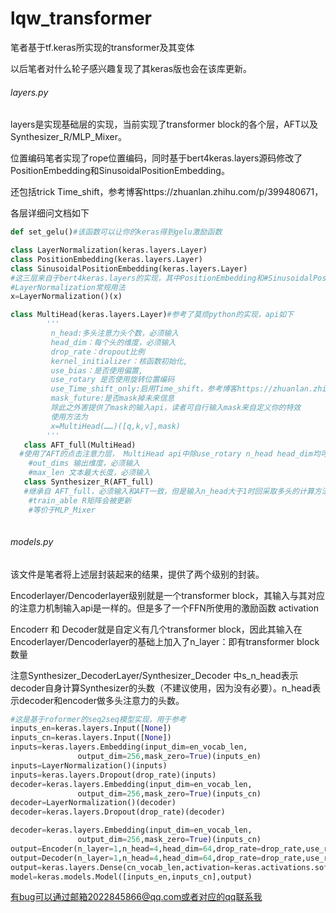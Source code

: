 # lqw_transformer
笔者基于tf.keras所实现的transformer及其变体

以后笔者对什么轮子感兴趣复现了其keras版也会在该库更新。

###### layers.py

layers是实现基础层的实现，当前实现了transformer block的各个层，AFT以及Synthesizer_R/MLP_Mixer。

位置编码笔者实现了rope位置编码，同时基于bert4keras.layers源码修改了PositionEmbedding和SinusoidalPositionEmbedding。

还包括trick Time_shift，参考博客https://zhuanlan.zhihu.com/p/399480671，

各层详细问文档如下

```python
def set_gelu()#该函数可以让你的keras得到gelu激励函数

class LayerNormalization(keras.layers.Layer)
class PositionEmbedding(keras.layers.Layer)
class SinusoidalPositionEmbedding(keras.layers.Layer)
#这三层来自于bert4keras.layers的实现，其中PositionEmbedding和#SinusoidalPositionEmbedding笔者做了部分修改。但是使用了bert4keras api一致
#LayerNormalization常规用法
x=LayerNormalization()(x)

class MultiHead(keras.layers.Layer)#参考了莫烦python的实现，api如下
        '''
         n_head:多头注意力头个数，必须输入
         head_dim：每个头的维度，必须输入
         drop_rate：dropout比例
         kernel_initializer：核函数初始化,
         use_bias：是否使用偏置,
         use_rotary 是否使用旋转位置编码
         use_Time_shift_only:启用Time_shift，参考博客https://zhuanlan.zhihu.com/p/399480671
		 mask_future:是否mask掉未来信息
		 除此之外害提供了mask的输入api，读者可自行输入mask来自定义你的特效
		 使用方法为
		 x=MultiHead(……)([q,k,v],mask)
        '''
   class AFT_full(MultiHead)
  #使用了AFT的点击注意力层， MultiHead api中除use_rotary n_head head_dim均可用
    #out_dims 输出维度，必须输入
    #max_len 文本最大长度，必须输入
   class Synthesizer_R(AFT_full)
   #继承自 AFT_full，必须输入和AFT一致，但是输入n_head大于1时回采取多头的计算方法（不建议使用，因为没啥必要）
    #train_able R矩阵会被更新
    #等价于MLP_Mixer
    
```

###### models.py

该文件是笔者将上述层封装起来的结果，提供了两个级别的封装。

Encoderlayer/Dencoderlayer级别就是一个transformer block，其输入与其对应的注意力机制输入api是一样的。但是多了一个FFN所使用的激励函数 activation

Encoderr 和 Decoder就是自定义有几个transformer block，因此其输入在Encoderlayer/Dencoderlayer的基础上加入了n_layer：即有transformer block数量



注意Synthesizer_DecoderLayer/Synthesizer_Decoder 中s_n_head表示decoder自身计算Synthesizer的头数（不建议使用，因为没有必要）。n_head表示decoder和encoder做多头注意力的头数。



```python
#这是基于roformer的seq2seq模型实现，用于参考
inputs_en=keras.layers.Input([None])
inputs_cn=keras.layers.Input([None])
inputs=keras.layers.Embedding(input_dim=en_vocab_len,
               output_dim=256,mask_zero=True)(inputs_en)
inputs=LayerNormalization()(inputs)
inputs=keras.layers.Dropout(drop_rate)(inputs)
decoder=keras.layers.Embedding(input_dim=en_vocab_len,
               output_dim=256,mask_zero=True)(inputs_cn)
decoder=LayerNormalization()(decoder)
decoder=keras.layers.Dropout(drop_rate)(decoder)

decoder=keras.layers.Embedding(input_dim=en_vocab_len,
               output_dim=256,mask_zero=True)(inputs_cn)
output=Encoder(n_layer=1,n_head=4,head_dim=64,drop_rate=drop_rate,use_rotary=True)(inputs)
output=Decoder(n_layer=1,n_head=4,head_dim=64,drop_rate=drop_rate,use_rotary=True)([decoder,output])
output=keras.layers.Dense(cn_vocab_len,activation=keras.activations.softmax)(output)
model=keras.models.Model([inputs_en,inputs_cn],output)
```

有bug可以通过邮箱2022845866@qq.com或者对应的qq联系我
